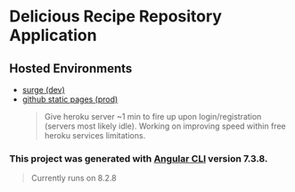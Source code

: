 # Delicious Recipe Repository Application

## Hosted Environments

- [surge (dev)](http://delicious-recipe-repo.surge.sh/index)
- [github static pages (prod)](https://rblock919.github.io/delicious-recipe-app-ng/index)
  > Give heroku server ~1 min to fire up upon login/registration (servers most likely idle). Working on improving speed within free heroku services limitations.

### This project was generated with [Angular CLI](https://github.com/angular/angular-cli) version 7.3.8.

> Currently runs on 8.2.8
